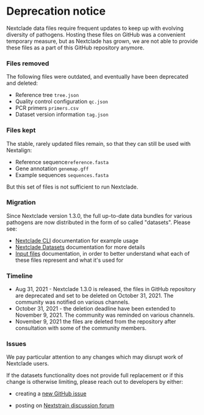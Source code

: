 # Deprecation notice

Nextclade data files require frequent updates to keep up with evolving diversity of pathogens. Hosting these files on GitHub was a convenient temporary measure, but as Nextclade has grown, we are not able to provide these files as a part of this GitHub repository anymore.

### Files removed

The following files were outdated, and eventually have been deprecated and deleted:

- Reference tree `tree.json`
- Quality control configuration `qc.json`
- PCR primers `primers.csv`
- Dataset version information `tag.json`

### Files kept

The stable, rarely updated files remain, so that they can still be used with Nextalign:

- Reference sequence`reference.fasta`
- Gene annotation `genemap.gff`
- Example sequences `sequences.fasta`

But this set of files is not sufficient to run Nextclade.

### Migration

Since Nextclade version 1.3.0, the full up-to-date data bundles for various pathogens are now distributed in the form of so called "datasets". Please see:

- [Nextclade CLI](https://docs.nextstrain.org/projects/nextclade/en/stable/user/nextclade-cli.html) documentation for example usage
- [Nextclade Datasets](https://docs.nextstrain.org/projects/nextclade/en/stable/user/datasets.html) documentation for more details
- [Input files](https://docs.nextstrain.org/projects/nextclade/en/stable/user/input-files.html) documentation, in order to better understand what each of these files represent and what it's used for

### Timeline

- Aug 31, 2021 - Nextclade 1.3.0 is released, the files in GitHub repository are deprecated and set to be deleted on October 31, 2021. The community was notified on various channels.
- October 31, 2021 - the deletion deadline have been extended to November 9, 2021. The community was reminded on various channels.
- November 9, 2021 the files are deleted from the repository after consultation with some of the community members.

### Issues

We pay particular attention to any changes which may disrupt work of Nextclade users. 

If the datasets functionality does not provide full replacement or if this change is otherwise limiting, please reach out to developers by either:

- creating a [new GitHub issue](https://github.com/nextstrain/nextclade/issues/new/choose)

- posting on [Nextstrain discussion forum](https://discussion.nextstrain.org/)
